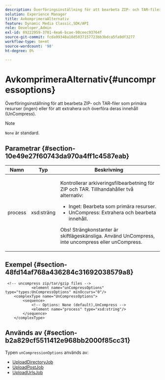 ```yaml
---
description: Överföringsinställning för att bearbeta ZIP- och TAR-filer som primära resurser (ingen) eller för att extrahera och överföra deras innehåll (UnCompress).
solution: Experience Manager
title: AvkomprimeraAlternativ
feature: Dynamic Media Classic,SDK/API
role: Developer,Admin
exl-id: 89222959-3701-4ea6-bcae-98ceec93764f
source-git-commit: fcda99340a18d5037157723bb3bdca5fa9df3277
workflow-type: tm+mt
source-wordcount: '98'
ht-degree: 0%

---
```


# AvkomprimeraAlternativ{#uncompressoptions}

Överföringsinställning för att bearbeta ZIP- och TAR-filer som primära resurser (ingen) eller för att extrahera och överföra deras innehåll (UnCompress).

>[!NOTE]
>
>`None` är standard.

## Parametrar {#section-10e49e27f60743da970a4ff1c4587eab}

<table id="table_89C2F7CDB24848459E47F1F7F58D91BA"> 
 <thead> 
  <tr> 
   <th colname="col1" class="entry"> Namn </th> 
   <th colname="col2" class="entry"> Typ </th> 
   <th colname="col3" class="entry"> Beskrivning </th> 
  </tr> 
 </thead>
 <tbody> 
  <tr> 
   <td colname="col1"> <span class="codeph"> <span class="varname"> process</span> </span> </td> 
   <td colname="col2"> <span class="codeph"> xsd:sträng</span> </td> 
   <td colname="col3"> <p>Kontrollerar arkiveringsfilbearbetning för ZIP och TAR. Tillhandahåller två alternativ: 
     <ul id="ul_F34E2F3B9B74450CA7E76BD9FD7137C2">
      <li id="li_E982468ED814446593B0C0A3F3D729FB"><span class="codeph"> Inget:</span> Bearbeta som primära resurser. </li>
      <li id="li_4A45DA99592B4EF7A1FE0A946A835104"><span class="codeph"> UnCompress:</span> Extrahera och bearbeta innehåll. </li>
     </ul><p>Obs! Strängkonstanter är skiftlägeskänsliga. Använd <span class="codeph"> UnCompress</span>, inte <span class="codeph"> uncompress</span> eller <span class="codeph"> unCompress</span>. </p></p> </td> 
  </tr> 
 </tbody> 
</table>

## Exempel {#section-48fd14af768a436284c31692038579a8}

```
 <!-- uncompress zip/tar/gzip files -->
            <element name="unCompressOptions" type="types:UnCompressOptions" minOccurs="0"/>
    <complexType name="UnCompressOptions">
        <sequence>
            <!-- Options: None (default),UnCompress -->
            <element name="process" type="xsd:string"/>
        </sequence>
    </complexType>
```

## Används av {#section-b2a829cf5511412e968bb2000f85cc31}

Typen `unCompressionOptions` används av:

* [UploadDirectoryJob](../../types/c-data-types/r-upload-directory-job.md#reference-e707ebf53b074c49ad983d1886e0bbb6)
* [UploadPostJob](../../types/c-data-types/r-upload-post-job.md#reference-bca2339b593f4637a687c33937215ef4)
* [UploadUrlsJob](../../types/c-data-types/r-upload-urls-job.md#reference-8e9bc895268c4321b233dbeadc990398)
